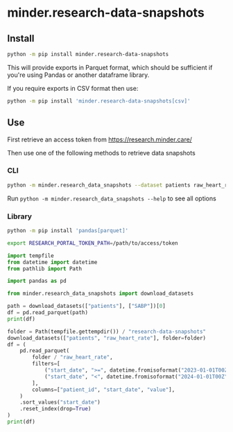 # minder.research-data-snapshots

## Install

```sh
python -m pip install minder.research-data-snapshots
```

This will provide exports in Parquet format, which should be sufficient if you're using Pandas or another dataframe library.

If you require exports in CSV format then use:

```sh
python -m pip install 'minder.research-data-snapshots[csv]'
```

## Use

First retrieve an access token from <https://research.minder.care/>

Then use one of the following methods to retrieve data snapshots

### CLI

```sh
python -m minder.research_data_snapshots --dataset patients raw_heart_rate --organization SABP "H&F" --token-path /path/to/access/token
```

Run `python -m minder.research_data_snapshots --help` to see all options

### Library

```sh
python -m pip install 'pandas[parquet]'
```

```sh
export RESEARCH_PORTAL_TOKEN_PATH=/path/to/access/token
```

```python
import tempfile
from datetime import datetime
from pathlib import Path

import pandas as pd

from minder.research_data_snapshots import download_datasets

path = download_datasets(["patients"], ["SABP"])[0]
df = pd.read_parquet(path)
print(df)

folder = Path(tempfile.gettempdir()) / "research-data-snapshots"
download_datasets(["patients", "raw_heart_rate"], folder=folder)
df = (
    pd.read_parquet(
        folder / "raw_heart_rate",
        filters=[
            ("start_date", ">=", datetime.fromisoformat("2023-01-01T00Z")),
            ("start_date", "<", datetime.fromisoformat("2024-01-01T00Z")),
        ],
        columns=["patient_id", "start_date", "value"],
    )
    .sort_values("start_date")
    .reset_index(drop=True)
)
print(df)
```
